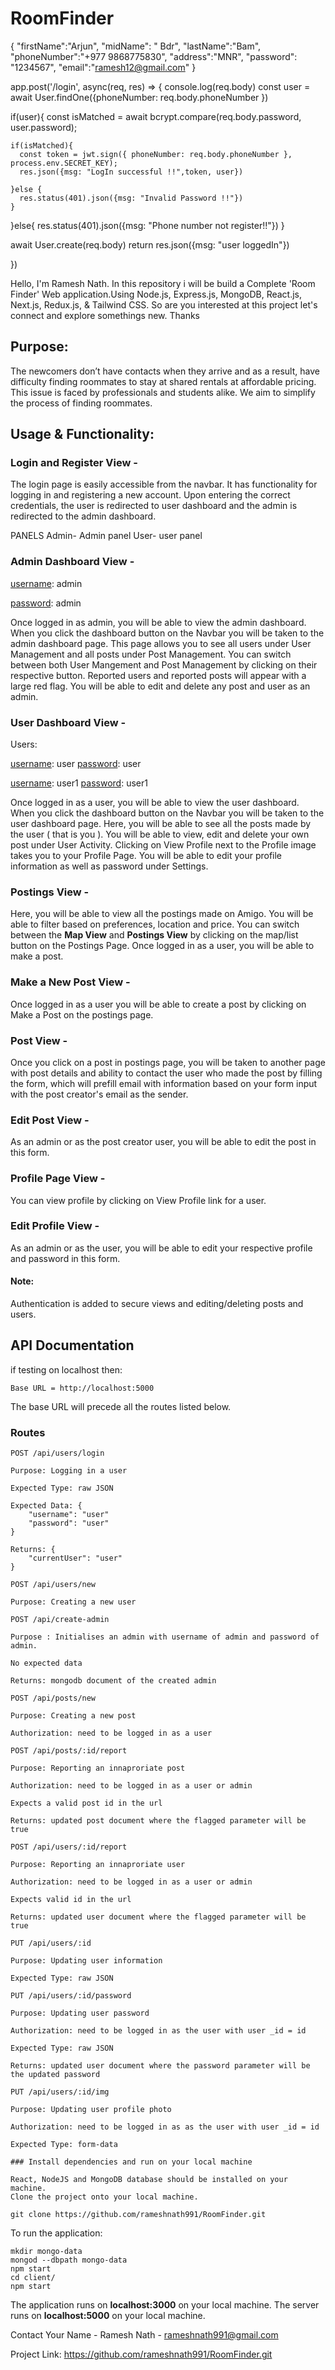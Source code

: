# RoomFinder

{
"firstName":"Arjun",
"midName": " Bdr",
"lastName":"Bam",
"phoneNumber":"+977 9868775830",
"address":"MNR",
"password": "1234567",
"email":"ramesh12@gmail.com"
}

app.post('/login', async(req, res) => {
  console.log(req.body)
  const user = await User.findOne({phoneNumber: req.body.phoneNumber })

  if(user){
    const isMatched = await bcrypt.compare(req.body.password, user.password);
    
    if(isMatched){
      const token = jwt.sign({ phoneNumber: req.body.phoneNumber }, process.env.SECRET_KEY);
      res.json({msg: "LogIn successful !!",token, user})

    }else {
      res.status(401).json({msg: "Invalid Password !!"})
    }

  }else{
    res.status(401).json({msg: "Phone number not register!!"})
  }
  
   await User.create(req.body)
   return res.json({msg: "user loggedIn"})

  })



 Hello, I'm Ramesh Nath. In this repository i will be build a Complete 'Room Finder' Web application.Using Node.js, Express.js,  MongoDB, React.js, Next.js, Redux.js, & Tailwind CSS. So are you interested at this project let's connect and explore somethings new. Thanks
## Purpose:
The newcomers don’t have contacts when they arrive and as a result, have difficulty finding roommates to stay at shared rentals at affordable pricing. This issue is faced by professionals and students alike.  We aim to simplify the process of finding roommates.

## Usage & Functionality:

### Login and Register View - 
The login page is easily accessible from the navbar. It has functionality for logging in and registering a new account. Upon entering the correct credentials, the user is redirected to user dashboard and the admin is redirected to the admin dashboard. 

PANELS
 Admin- Admin panel
 User- user panel
 
### Admin Dashboard View - 
<ins>username</ins>: admin

<ins>password</ins>: admin

Once logged in as admin, you will be able to view the admin dashboard. When you click the dashboard button on the Navbar you will be taken to the admin dashboard page. This page allows you to see all users under User Management and all posts under Post Management. You can switch between both User Mangement and Post Management by clicking on their respective button. Reported users and reported posts will appear with a large red flag. You will be able to edit and delete any post and user as an admin. 



### User Dashboard View - 
Users:

<ins>username</ins>: user
<ins>password</ins>: user

<ins>username</ins>: user1
<ins>password</ins>: user1


Once logged in as a user, you will be able to view the user dashboard. When you click the dashboard button on the Navbar you will be taken to the user dashboard page. Here, you will be able to see all the posts made by the user ( that is you ). You will be able to view, edit and delete your own post under User Activity. Clicking on View Profile next to the Profile image takes you to your Profile Page. You will be able to edit your profile information as well as password under Settings.



### Postings View -
Here, you will be able to view all the postings made on Amigo. You will be able to filter based on preferences, location and price. You can switch between the **Map View** and **Postings View** by clicking on the map/list button on the Postings Page. Once logged in as a user, you will be able to make a post.




### Make a New Post View -
Once logged in as a user you will be able to create a post by clicking on Make a Post on the postings page. 



### Post View -
Once you click on a post in postings page, you will be taken to another page with post details and ability to contact the user who made the post by filling the form, which will prefill email with information based on your form input with the post creator's email as the sender. 


### Edit Post View - 
As an admin or as the post creator user, you will be able to edit the post in this form.


### Profile Page View - 
You can view profile by clicking on View Profile link for a user. 


### Edit Profile View - 
As an admin or as the user, you will be able to edit your respective profile and password in this form.


#### Note:
Authentication is added to secure views and editing/deleting  posts and users. 


## API Documentation

if testing on localhost then:
```
Base URL = http://localhost:5000
```
The base URL will precede all the routes listed below.


### Routes

```
POST /api/users/login

Purpose: Logging in a user

Expected Type: raw JSON

Expected Data: {
    "username": "user"
    "password": "user"
}

Returns: {
    "currentUser": "user"
}
```

```
POST /api/users/new

Purpose: Creating a new user

POST /api/create-admin

Purpose : Initialises an admin with username of admin and password of admin.

No expected data

Returns: mongodb document of the created admin
```
```
POST /api/posts/new

Purpose: Creating a new post

Authorization: need to be logged in as a user

POST /api/posts/:id/report

Purpose: Reporting an innaproriate post

Authorization: need to be logged in as a user or admin

Expects a valid post id in the url

Returns: updated post document where the flagged parameter will be true
```
```
POST /api/users/:id/report

Purpose: Reporting an innaproriate user

Authorization: need to be logged in as a user or admin

Expects valid id in the url

Returns: updated user document where the flagged parameter will be true
```
```
PUT /api/users/:id

Purpose: Updating user information

Expected Type: raw JSON

PUT /api/users/:id/password

Purpose: Updating user password

Authorization: need to be logged in as the user with user _id = id

Expected Type: raw JSON

Returns: updated user document where the password parameter will be the updated password
```
```
PUT /api/users/:id/img

Purpose: Updating user profile photo

Authorization: need to be logged in as as the user with user _id = id

Expected Type: form-data

### Install dependencies and run on your local machine

React, NodeJS and MongoDB database should be installed on your machine.
Clone the project onto your local machine.

git clone https://github.com/rameshnath991/RoomFinder.git
```

To run the application:

```bash=7
mkdir mongo-data
mongod --dbpath mongo-data
npm start
cd client/
npm start
```

The application runs on **localhost:3000** on your local machine.
The server runs on **localhost:5000** on your local machine.

Contact
Your Name - Ramesh Nath - rameshnath991@gmail.com

Project Link: https://github.com/rameshnath991/RoomFinder.git